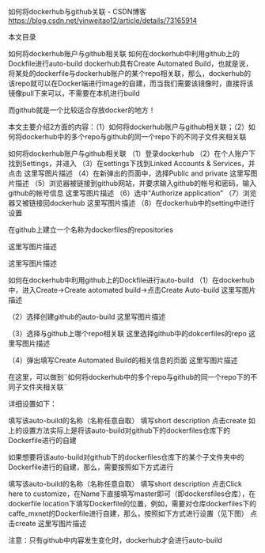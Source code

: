 如何将dockerhub与github关联 - CSDN博客 https://blog.csdn.net/yinweitao12/article/details/73165914

本文目录

如何将dockerhub账户与github相关联
如何在dockerhub中利用github上的Dockfile进行auto-build
dockerhub具有Create Automated Build，也就是说，将某处的dockerfile与dockerhub账户的某个repo相关联，那么，dockerhub的该repo就可以在Docker端进行image的自建，而当我们需要该镜像时，直接将该镜像pull下来可以，不需要在本机进行build

而github就是一个比较适合存放docker的地方！

本文主要介绍2方面的内容：（1）如何将dockerhub账户与github相关联；（2）如何将dockerhub中的多个repo与github的同一个repo下的不同子文件夹相关联

如何将dockerhub账户与github相关联
（1）登录dockerhub 
（2）在个人账户下找到Settings，并进入 
（3）在settings下找到Linked Accounts & Services，并点击 
这里写图片描述
（4）在新弹出的页面中，选择Public and private 
这里写图片描述
（5）浏览器被链接到github网站，并要求输入github的帐号和密码，输入github的帐号信息 
这里写图片描述
（6）选中“Authorize application” 
（7）浏览器又被链接回dockerhub 
这里写图片描述
（8）在dockerhub中的setting中进行设置

在github上建立一个名称为dockerfiles的repositories

这里写图片描述

这里写图片描述

如何在dockerhub中利用github上的Dockfile进行auto-build
（1）在dockerhub中，进入Create->Create aotomated build->点击Create Auto-build 
这里写图片描述

（2）选择创建github的auto-build 
这里写图片描述

（3）选择与github上哪个repo相关联 
这里选择github中的dokcerfiles的repo 
这里写图片描述

（4）弹出填写Create Automated Build的相关信息的页面 
这里写图片描述

在这里，可以做到¨如何将dockerhub中的多个repo与github的同一个repo下的不同子文件夹相关联¨

详细设置如下：

填写该auto-build的名称（名称任意自取）
填写short description
点击create
如上的设置方法实际上是将该auto-build对github下的dockerfiles仓库下的Dockerfile进行的自建

如果想要将该auto-build对github下的dockerfiles仓库下的某个子文件夹中的Dockerfile进行的自建，那么，需要按照如下方式进行

填写该auto-build的名称（名称任意自取）
填写short description
点击Click here to customize，在Name下直接填写master即可（即dockersfiles仓库），在dockerfile location下填写Dockerfile的位置，例如，需要对仓库dockerfiles下的caffe_mxnet的Dockerfile进行自建，那么，按照如下方式进行设置（见下图）
点击create
这里写图片描述

注意：只有github中内容发生变化时，dockerhub才会进行auto-build